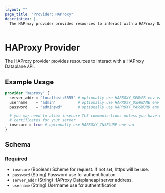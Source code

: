 ```yaml
---
layout: ""
page_title: "Provider: HAProxy"
description: |-
  The HAProxy provider provides resources to interact with a HAProxy Dataplane API.
---
```


# HAProxy Provider

The HAProxy provider provides resources to interact with a HAProxy Dataplane API.

## Example Usage

```terraform
provider "haproxy" {
  server_addr = "localhost:5555" # optionally use HAPROXY_SERVER env var
  username    = "admin"          # optionally use HAPROXY_USERNAME env var
  password    = "adminpwd"       # optionally use HAPROXY_PASSWORD env var

  # you may need to allow insecure TLS communications unless you have configured
  # certificates for your server
  insecure = true # optionally use HAPROXY_INSECURE env var
}
```

<!-- schema generated by tfplugindocs -->
## Schema

### Required

- `insecure` (Boolean) Scheme for request. If not set, https will be use.
- `password` (String) Password use for authentification
- `server_addr` (String) HAProxy Dataplaneapi server address.
- `username` (String) Username use for authentification
